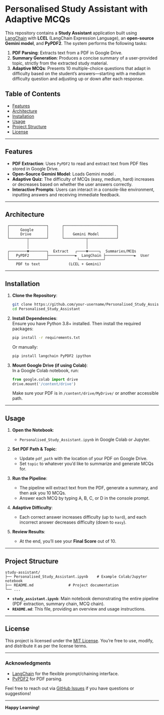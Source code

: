 # Personalised Study Assistant with Adaptive MCQs

This repository contains a **Study Assistant** application built using [LangChain](https://github.com/hwchase17/langchain) with **LCEL** (LangChain Expression Language), an **open-source Gemini model**, and **PyPDF2**. The system performs the following tasks:

1. **PDF Parsing**: Extracts text from a PDF in Google Drive.  
2. **Summary Generation**: Produces a concise summary of a user-provided topic, strictly from the extracted study material.  
3. **Adaptive MCQs**: Presents 10 multiple-choice questions that adapt in difficulty based on the student’s answers—starting with a medium difficulty question and adjusting up or down after each response.

## Table of Contents
- [Features](#features)
- [Architecture](#architecture)
- [Installation](#installation)
- [Usage](#usage)
- [Project Structure](#project-structure)
- [License](#license)

---

## Features

- **PDF Extraction**: Uses `PyPDF2` to read and extract text from PDF files stored in Google Drive.  
- **Open-Source Gemini Model**: Loads Gemini model .  
- **Adaptive Quiz**: The difficulty of MCQs (easy, medium, hard) increases or decreases based on whether the user answers correctly.  
- **Interactive Prompts**: Users can interact in a console-like environment, inputting answers and receiving immediate feedback.

---

## Architecture

```
 ┌─────────────────┐      ┌────────────────────────┐
 │     Google      │      │                        │
 │     Drive       │      │    Gemini Model        │
 └────────┬────────┘      └──────────┬─────────────┘
          │                          │
          │                          │
 ┌────────▼────────┐  Extract   ┌────▼─────┐  Summaries/MCQs
 │   PyPDF2        ├────────────►  LangChain ├─────────────►  User
 └─────────────────┘             └───────────┘
     PDF to text             (LCEL + Gemini)
```

---

## Installation

1. **Clone the Repository**:
   ```bash
   git clone https://github.com/your-username/Personalised_Study_Assistant.git
   cd Personalised_Study_Assistant
   ```
2. **Install Dependencies**:  
   Ensure you have Python 3.8+ installed. Then install the required packages:
   ```bash
   pip install -r requirements.txt
   ```
   Or manually:
   ```bash
   pip install langchain PyPDF2 ipython
   ```

3. **Mount Google Drive (if using Colab)**:  
   In a Google Colab notebook, run:
   ```python
   from google.colab import drive
   drive.mount('/content/drive')
   ```
   Make sure your PDF is in `/content/drive/MyDrive/` or another accessible path.

---

## Usage

1. **Open the Notebook**:  
   - `Personalised_Study_Assistant.ipynb` in Google Colab or Jupyter.

2. **Set PDF Path & Topic**:  
   - Update `pdf_path` with the location of your PDF on Google Drive.  
   - Set `topic` to whatever you’d like to summarize and generate MCQs for.

3. **Run the Pipeline**:  
   - The pipeline will extract text from the PDF, generate a summary, and then ask you 10 MCQs.  
   - Answer each MCQ by typing A, B, C, or D in the console prompt.

4. **Adaptive Difficulty**:  
   - Each correct answer increases difficulty (up to `hard`), and each incorrect answer decreases difficulty (down to `easy`).

5. **Review Results**:  
   - At the end, you’ll see your **Final Score** out of 10.

---

## Project Structure

```
study-assistant/
├── Personalised_Study_Assistant.ipynb    # Example Colab/Jupyter notebook
├── README.md                # Project documentation
└── ...
```

- **`study_assistant.ipynb`**: Main notebook demonstrating the entire pipeline (PDF extraction, summary chain, MCQ chain).  
- **`README.md`**: This file, providing an overview and usage instructions.

---

## License

This project is licensed under the [MIT License](LICENSE). You’re free to use, modify, and distribute it as per the license terms.

---

### Acknowledgments
- [LangChain](https://github.com/hwchase17/langchain) for the flexible prompt/chaining interface.
- [PyPDF2](https://pypi.org/project/PyPDF2/) for PDF parsing.

Feel free to reach out via [GitHub Issues](https://github.com/your-username/Personalised_Study_Assistant/issues) if you have questions or suggestions!

---

**Happy Learning!**
